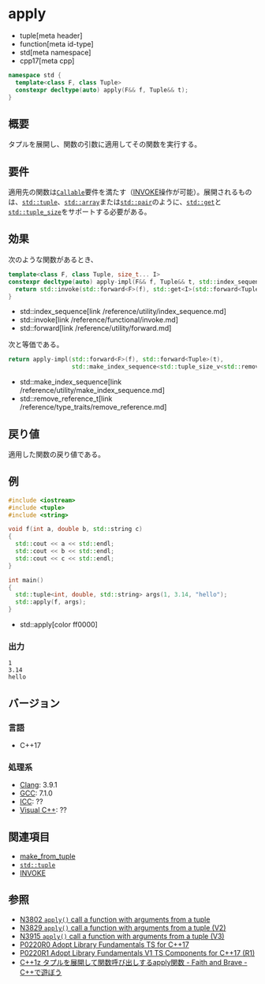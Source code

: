 # apply
* tuple[meta header]
* function[meta id-type]
* std[meta namespace]
* cpp17[meta cpp]

```cpp
namespace std {
  template<class F, class Tuple>
  constexpr decltype(auto) apply(F&& f, Tuple&& t);
}
```

## 概要
タプルを展開し、関数の引数に適用してその関数を実行する。


## 要件
適用先の関数は[`Callable`](/reference/concepts/Callable.md)要件を満たす（[INVOKE](/reference/concepts/Invoke.md)操作が可能）。展開されるものは、[`std::tuple`](../tuple.md)、[`std::array`](/reference/array/array.md)または[`std::pair`](/reference/utility/pair.md)のように、[`std::get`](/reference/array/array/get.md)と[`std::tuple_size`](/reference/array/array/tuple_size.md)をサポートする必要がある。


## 効果
次のような関数があるとき、

```cpp
template<class F, class Tuple, size_t... I>
constexpr decltype(auto) apply-impl(F&& f, Tuple&& t, std::index_sequence<I...>) {
  return std::invoke(std::forward<F>(f), std::get<I>(std::forward<Tuple>(t))...);
}
```
* std::index_sequence[link /reference/utility/index_sequence.md]
* std::invoke[link /reference/functional/invoke.md]
* std::forward[link /reference/utility/forward.md]

次と等価である。

```cpp
return apply-impl(std::forward<F>(f), std::forward<Tuple>(t),
                  std::make_index_sequence<std::tuple_size_v<std::remove_reference_t<Tuple>>>{});
```
* std::make_index_sequence[link /reference/utility/make_index_sequence.md]
* std::remove_reference_t[link /reference/type_traits/remove_reference.md]

## 戻り値
適用した関数の戻り値である。


## 例
```cpp example
#include <iostream>
#include <tuple>
#include <string>

void f(int a, double b, std::string c)
{
  std::cout << a << std::endl;
  std::cout << b << std::endl;
  std::cout << c << std::endl;
}

int main()
{
  std::tuple<int, double, std::string> args(1, 3.14, "hello");
  std::apply(f, args);
}
```
* std::apply[color ff0000]

### 出力
```
1
3.14
hello
```


## バージョン
### 言語
- C++17

### 処理系
- [Clang](/implementation.md#clang): 3.9.1
- [GCC](/implementation.md#gcc): 7.1.0 
- [ICC](/implementation.md#icc): ??
- [Visual C++](/implementation.md#visual_cpp): ??


## 関連項目
- [make_from_tuple](../tuple/make_from_tuple.md)
- [`std::tuple`](../tuple.md)
- [INVOKE](/reference/concepts/Invoke.md)


## 参照
- [N3802 `apply()` call a function with arguments from a tuple](http://www.open-std.org/jtc1/sc22/wg21/docs/papers/2013/n3802.pdf)
- [N3829 `apply()` call a function with arguments from a tuple (V2)](http://www.open-std.org/jtc1/sc22/wg21/docs/papers/2014/n3829.pdf)
- [N3915 `apply()` call a function with arguments from a tuple (V3)](http://isocpp.org/files/papers/N3915.pdf)
- [P0220R0 Adopt Library Fundamentals TS for C++17](http://www.open-std.org/jtc1/sc22/wg21/docs/papers/2016/p0220r0.html)
- [P0220R1 Adopt Library Fundamentals V1 TS Components for C++17 (R1)](http://www.open-std.org/jtc1/sc22/wg21/docs/papers/2016/p0220r1.html)
- [C++1z タプルを展開して関数呼び出しするapply関数 - Faith and Brave - C++で遊ぼう](https://faithandbrave.hateblo.jp/entry/2016/08/18/184315)
